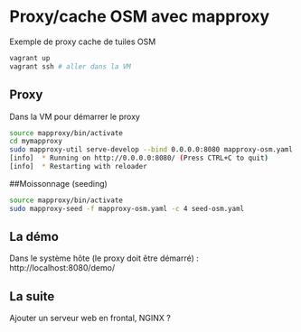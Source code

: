 # Proxy/cache OSM avec mapproxy

Exemple de proxy cache de tuiles OSM

```sh
vagrant up
vagrant ssh # aller dans la VM
```

## Proxy

Dans la VM pour démarrer le proxy

```sh
source mapproxy/bin/activate
cd mymapproxy
sudo mapproxy-util serve-develop --bind 0.0.0.0:8080 mapproxy-osm.yaml
[info]  * Running on http://0.0.0.0:8080/ (Press CTRL+C to quit)
[info]  * Restarting with reloader
```

##Moissonnage (seeding)

```sh
source mapproxy/bin/activate
sudo mapproxy-seed -f mapproxy-osm.yaml -c 4 seed-osm.yaml
```

## La démo 

Dans le système hôte (le proxy doit être démarré) : http://localhost:8080/demo/

## La suite

Ajouter un serveur web en frontal, NGINX ?

